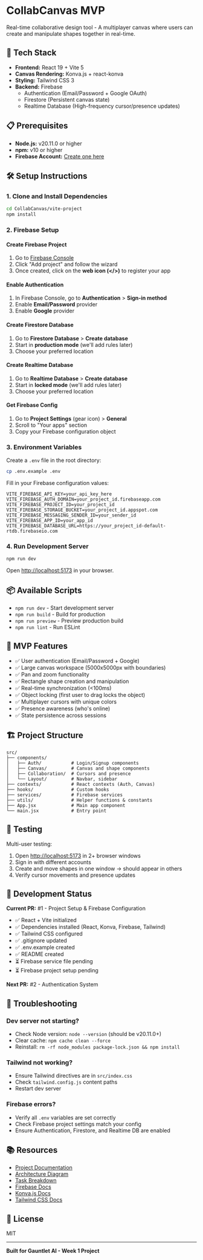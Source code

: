 # CollabCanvas MVP

Real-time collaborative design tool - A multiplayer canvas where users can create and manipulate shapes together in real-time.

## 🚀 Tech Stack

- **Frontend:** React 19 + Vite 5
- **Canvas Rendering:** Konva.js + react-konva
- **Styling:** Tailwind CSS 3
- **Backend:** Firebase
  - Authentication (Email/Password + Google OAuth)
  - Firestore (Persistent canvas state)
  - Realtime Database (High-frequency cursor/presence updates)

## 📋 Prerequisites

- **Node.js:** v20.11.0 or higher
- **npm:** v10 or higher
- **Firebase Account:** [Create one here](https://firebase.google.com/)

## 🛠️ Setup Instructions

### 1. Clone and Install Dependencies

```bash
cd CollabCanvas/vite-project
npm install
```

### 2. Firebase Setup

#### Create Firebase Project

1. Go to [Firebase Console](https://console.firebase.google.com/)
2. Click "Add project" and follow the wizard
3. Once created, click on the **web icon (</>)** to register your app

#### Enable Authentication

1. In Firebase Console, go to **Authentication** > **Sign-in method**
2. Enable **Email/Password** provider
3. Enable **Google** provider

#### Create Firestore Database

1. Go to **Firestore Database** > **Create database**
2. Start in **production mode** (we'll add rules later)
3. Choose your preferred location

#### Create Realtime Database

1. Go to **Realtime Database** > **Create database**
2. Start in **locked mode** (we'll add rules later)
3. Choose your preferred location

#### Get Firebase Config

1. Go to **Project Settings** (gear icon) > **General**
2. Scroll to "Your apps" section
3. Copy your Firebase configuration object

### 3. Environment Variables

Create a `.env` file in the root directory:

```bash
cp .env.example .env
```

Fill in your Firebase configuration values:

```env
VITE_FIREBASE_API_KEY=your_api_key_here
VITE_FIREBASE_AUTH_DOMAIN=your_project_id.firebaseapp.com
VITE_FIREBASE_PROJECT_ID=your_project_id
VITE_FIREBASE_STORAGE_BUCKET=your_project_id.appspot.com
VITE_FIREBASE_MESSAGING_SENDER_ID=your_sender_id
VITE_FIREBASE_APP_ID=your_app_id
VITE_FIREBASE_DATABASE_URL=https://your_project_id-default-rtdb.firebaseio.com
```

### 4. Run Development Server

```bash
npm run dev
```

Open [http://localhost:5173](http://localhost:5173) in your browser.

## 📦 Available Scripts

- `npm run dev` - Start development server
- `npm run build` - Build for production
- `npm run preview` - Preview production build
- `npm run lint` - Run ESLint

## 🎯 MVP Features

- ✅ User authentication (Email/Password + Google)
- ✅ Large canvas workspace (5000x5000px with boundaries)
- ✅ Pan and zoom functionality
- ✅ Rectangle shape creation and manipulation
- ✅ Real-time synchronization (<100ms)
- ✅ Object locking (first user to drag locks the object)
- ✅ Multiplayer cursors with unique colors
- ✅ Presence awareness (who's online)
- ✅ State persistence across sessions

## 🏗️ Project Structure

```
src/
├── components/
│   ├── Auth/           # Login/Signup components
│   ├── Canvas/         # Canvas and shape components
│   ├── Collaboration/  # Cursors and presence
│   └── Layout/         # Navbar, sidebar
├── contexts/           # React contexts (Auth, Canvas)
├── hooks/              # Custom hooks
├── services/           # Firebase services
├── utils/              # Helper functions & constants
├── App.jsx             # Main app component
└── main.jsx            # Entry point
```

## 🧪 Testing

Multi-user testing:
1. Open [http://localhost:5173](http://localhost:5173) in 2+ browser windows
2. Sign in with different accounts
3. Create and move shapes in one window → should appear in others
4. Verify cursor movements and presence updates

## 📝 Development Status

**Current PR:** #1 - Project Setup & Firebase Configuration
- ✅ React + Vite initialized
- ✅ Dependencies installed (React, Konva, Firebase, Tailwind)
- ✅ Tailwind CSS configured
- ✅ .gitignore updated
- ✅ .env.example created
- ✅ README created
- ⏳ Firebase service file pending
- ⏳ Firebase project setup pending

**Next PR:** #2 - Authentication System

## 🐛 Troubleshooting

### Dev server not starting?
- Check Node version: `node --version` (should be v20.11.0+)
- Clear cache: `npm cache clean --force`
- Reinstall: `rm -rf node_modules package-lock.json && npm install`

### Tailwind not working?
- Ensure Tailwind directives are in `src/index.css`
- Check `tailwind.config.js` content paths
- Restart dev server

### Firebase errors?
- Verify all `.env` variables are set correctly
- Check Firebase project settings match your config
- Ensure Authentication, Firestore, and Realtime DB are enabled

## 📚 Resources

- [Project Documentation](../PRD.md)
- [Architecture Diagram](../architecture.md)
- [Task Breakdown](../tasks.md)
- [Firebase Docs](https://firebase.google.com/docs)
- [Konva.js Docs](https://konvajs.org/docs/)
- [Tailwind CSS Docs](https://tailwindcss.com/docs)

## 📄 License

MIT

---

**Built for Gauntlet AI - Week 1 Project**
